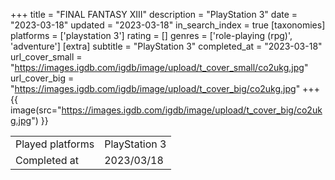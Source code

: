 +++
title = "FINAL FANTASY XIII"
description = "PlayStation 3"
date = "2023-03-18"
updated = "2023-03-18"
in_search_index = true
[taxonomies]
platforms = ['playstation 3']
rating = []
genres = ['role-playing (rpg)', 'adventure']
[extra]
subtitle = "PlayStation 3"
completed_at = "2023-03-18"
url_cover_small = "https://images.igdb.com/igdb/image/upload/t_cover_small/co2ukg.jpg"
url_cover_big = "https://images.igdb.com/igdb/image/upload/t_cover_big/co2ukg.jpg"
+++
{{ image(src="https://images.igdb.com/igdb/image/upload/t_cover_big/co2ukg.jpg") }}

|              |            |
| ------------ | ---------- |
| Played platforms    | PlayStation 3 |
| Completed at | 2023/03/18 |

